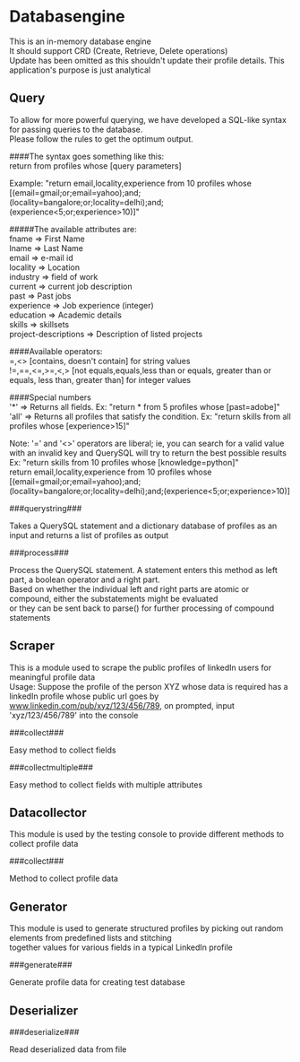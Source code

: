 
Databasengine
=============

This is an in-memory database engine  
It should support CRD (Create, Retrieve, Delete operations)  
Update has been omitted as this shouldn't update their profile details. This application's purpose is just analytical  

Query
-----

  
To allow for more powerful querying, we have developed a SQL-like syntax for passing queries to the database.  
Please follow the rules to get the optimum output.  
  
####The syntax goes something like this:  
return <returnvals> from <number> profiles whose [query parameters]  
  
Example: "return email,locality,experience from 10 profiles whose [(email=gmail;or;email=yahoo);and;(locality=bangalore;or;locality=delhi);and;(experience<5;or;experience>10)]"  
  
#####The available attributes are:  
fname                => First Name  
lname                => Last Name  
email                => e-mail id   
locality             => Location   
industry             => field of work   
current              => current job description  
past                 => Past jobs  
experience           => Job experience (integer)  
education            => Academic details  
skills               => skillsets  
project-descriptions => Description of listed projects  
  
####Available operators:  
=,<>                [contains, doesn't contain] for string values  
!=,==,<=,>=,<,>     [not equals,equals,less than or equals, greater than or equals, less than, greater than] for integer values  
  
####Special numbers  
'*'   => Returns all fields. Ex: "return * from 5 profiles whose [past=adobe]"  
'all' => Returns all profiles that satisfy the condition. Ex: "return skills from all profiles whose [experience>15]"  
  
Note: '=' and '<>' operators are liberal; ie, you can search for a valid value with an invalid key and QuerySQL will try to return the best possible results  
Ex: "return skills from 10 profiles whose [knowledge=python]"  
return email,locality,experience from 10 profiles whose [(email=gmail;or;email=yahoo);and;(locality=bangalore;or;locality=delhi);and;(experience<5;or;experience>10)]  

###querystring###

Takes a QuerySQL statement and a dictionary database of profiles as an input and returns a list of profiles as output  

###process###

Process the QuerySQL statement. A statement enters this method as left part, a boolean operator and a right part.  
    Based on whether the individual left and right parts are atomic or compound, either the substatements might be evaluated  
    or they can be sent back to parse() for further processing of compound statements  

Scraper
-------

This is a module used to scrape the public profiles of linkedIn users for meaningful profile data  
Usage: Suppose the profile of the person XYZ whose data is required has a linkedIn profile whose public url goes by  
www.linkedin.com/pub/xyz/123/456/789, on prompted, input 'xyz/123/456/789' into the console  

###collect###

Easy method to collect fields  

###collectmultiple###

Easy method to collect fields with multiple attributes  

Datacollector
-------------

This module is used by the testing console to provide different methods to collect profile data  

###collect###

Method to collect profile data  

Generator
---------

This module is used to generate structured profiles by picking out random elements from predefined lists and stitching   
together values for various fields in a typical LinkedIn profile  

###generate###

Generate profile data for creating test database  

Deserializer
------------

###deserialize###

Read deserialized data from file  
